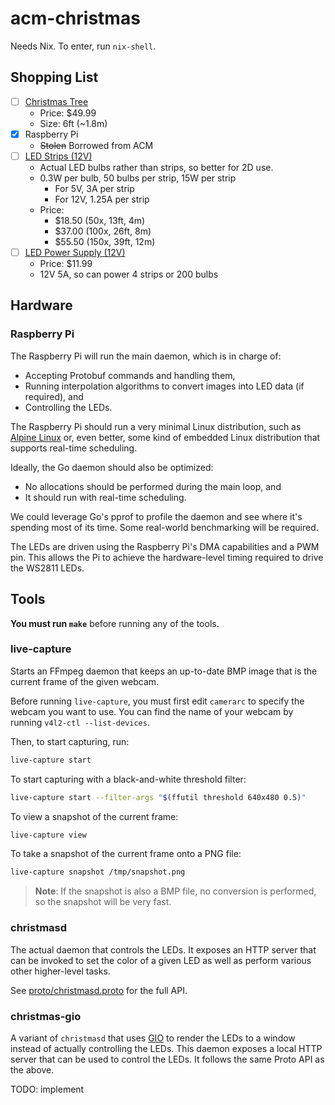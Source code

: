 # acm-christmas

Needs Nix. To enter, run `nix-shell`.

## Shopping List

- [ ] [Christmas Tree](https://www.amazon.com/Best-Choice-Products-Artificial-Christmas/dp/B018FDYGVM)
    - Price: $49.99
    - Size: 6ft (~1.8m)
- [x] Raspberry Pi
    - ~~Stolen~~ Borrowed from ACM
- [ ] [LED Strips (12V)](https://www.amazon.com/ALITOVE-LED-Individually-Addressable-Waterproof/dp/B01AG923EU)
    - Actual LED bulbs rather than strips, so better for 2D use.
    - 0.3W per bulb, 50 bulbs per strip, 15W per strip
        - For 5V, 3A per strip
        - For 12V, 1.25A per strip
    - Price:
        - $18.50 (50x, 13ft, 4m)
        - $37.00 (100x, 26ft, 8m)
        - $55.50 (150x, 39ft, 12m)
- [ ] [LED Power Supply (12V)](https://www.amazon.com/ALITOVE-Adapter-Converter-100-240V-5-5x2-1mm/dp/B01GEA8PQA)
    - Price: $11.99
    - 12V 5A, so can power 4 strips or 200 bulbs

## Hardware

### Raspberry Pi

The Raspberry Pi will run the main daemon, which is in charge of:

- Accepting Protobuf commands and handling them,
- Running interpolation algorithms to convert images into LED data
  (if required), and
- Controlling the LEDs.

The Raspberry Pi should run a very minimal Linux distribution, such as [Alpine
Linux](https://alpinelinux.org/) or, even better, some kind of embedded Linux
distribution that supports real-time scheduling.

Ideally, the Go daemon should also be optimized:

- No allocations should be performed during the main loop, and
- It should run with real-time scheduling.

We could leverage Go's pprof to profile the daemon and see where it's spending
most of its time. Some real-world benchmarking will be required.

The LEDs are driven using the Raspberry Pi's DMA capabilities and a PWM pin.
This allows the Pi to achieve the hardware-level timing required to drive the
WS2811 LEDs.

## Tools

**You must run `make`** before running any of the tools.

### live-capture

Starts an FFmpeg daemon that keeps an up-to-date BMP image that is the
current frame of the given webcam.

Before running `live-capture`, you must first edit `camerarc` to specify the
webcam you want to use. You can find the name of your webcam by running
`v4l2-ctl --list-devices`.

Then, to start capturing, run:

```sh
live-capture start
```

To start capturing with a black-and-white threshold filter:

```sh
live-capture start --filter-args "$(ffutil threshold 640x480 0.5)"
```

To view a snapshot of the current frame:

```sh
live-capture view
```

To take a snapshot of the current frame onto a PNG file:

```sh
live-capture snapshot /tmp/snapshot.png
```

> **Note**: If the snapshot is also a BMP file, no conversion is performed, so
> the snapshot will be very fast.

### christmasd

The actual daemon that controls the LEDs. It exposes an HTTP server that can be
invoked to set the color of a given LED as well as perform various other
higher-level tasks.

See [proto/christmasd.proto](proto/christmasd.proto) for the full API.

### christmas-gio

A variant of `christmasd` that uses [GIO](https://gioui.org/) to render the
LEDs to a window instead of actually controlling the LEDs. This daemon exposes
a local HTTP server that can be used to control the LEDs. It follows the same
Proto API as the above.

TODO: implement
